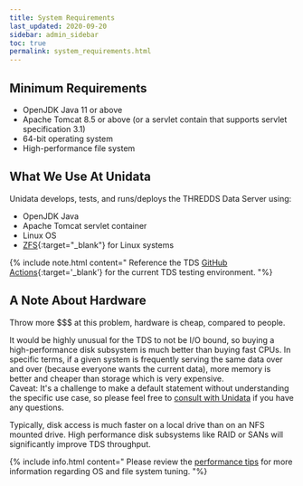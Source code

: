 ```yaml
---
title: System Requirements
last_updated: 2020-09-20
sidebar: admin_sidebar
toc: true
permalink: system_requirements.html
---
```


## Minimum Requirements

* OpenJDK Java 11 or above
* Apache Tomcat 8.5 or above (or a servlet contain that supports servlet specification 3.1)
* 64-bit operating system
* High-performance file system


## What We Use At Unidata

Unidata develops, tests, and runs/deploys the THREDDS Data Server using:
 
* OpenJDK Java 
* Apache Tomcat servlet container
* Linux OS
* [ZFS](https://zfsonlinux.org/){:target="_blank"} for Linux systems

{% include note.html content="
Reference the TDS [GitHub Actions](https://github.com/Unidata/tds/blob/master/.github/workflows/tds.yml#L21-L32){:target='_blank'} for the current TDS testing environment.
"%}

## A Note About Hardware

Throw more $$$ at this problem, hardware is cheap, compared to people.

It would be highly unusual for the TDS to not be I/O bound, so buying a high-performance disk subsystem is much better than buying fast CPUs. 
In specific terms, if a given system is frequently serving the same data over and over (because everyone wants the current data), more memory is better and cheaper than storage which is very expensive.  
Caveat: It's a challenge to make a default statement without understanding the specific use case, so please feel free to [consult with Unidata](mailto:{{site.feedback_email}}) if you have any questions.

Typically, disk access is much faster on a local drive than on an NFS mounted drive. 
High performance disk subsystems like RAID or SANs will significantly improve TDS throughput.

{% include info.html content="
Please review the [performance tips](performance_tips.html) for more information regarding OS and file system tuning.
"%}
